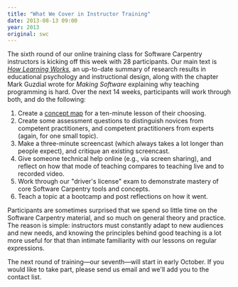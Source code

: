```yaml
---
title: "What We Cover in Instructor Training"
date: 2013-08-13 09:00
year: 2013
original: swc
---
```

<p>
  The sixth round of our
  online training class for Software Carpentry instructors
  is kicking off this week with 28 participants.
  Our main text is
  <a href="http://www.amazon.com/How-Learning-Works-Research-Based-Principles/dp/0470484101/"><cite>How Learning Works</cite></a>,
  an up-to-date summary of research results in educational psychology and instructional design,
  along with the chapter Mark Guzdial wrote for <cite>Making Software</cite>
  explaining why teaching programming is hard.
  Over the next 14 weeks,
  participants will work through both,
  and do the following:
</p>
<ol>
  <li>
    Create a <a href="http://en.wikipedia.org/wiki/Concept_map">concept map</a>
    for a ten-minute lesson of their choosing.
  </li>
  <li>
    Create some assessment questions to distinguish novices from competent practitioners,
    and competent practitioners from experts
    (again, for one small topic).
  </li>
  <li>
    Make a three-minute screencast
    (which always takes a lot longer than people expect),
    and critique an existing screencast.
  </li>
  <li>
    Give someone technical help online
    (e.g., via screen sharing),
    and reflect on how that mode of teaching compares
    to teaching live and to recorded video.
  </li>
  <li>
    Work through our "driver's license" exam
    to demonstrate mastery of core Software Carpentry tools and concepts.
  </li>
  <li>
    Teach a topic at a bootcamp
    and post reflections on how it went.
  </li>
</ol>
<p>
  Participants are sometimes surprised that we spend so little time on the Software Carpentry material,
  and so much on general theory and practice.
  The reason is simple:
  instructors must constantly adapt to new audiences and new needs,
  and knowing the principles behind good teaching is a lot more useful for that
  than intimate familiarity with our lessons on regular expressions.
</p>
<p>
  The next round of training&mdash;our seventh&mdash;will start in early October.
  If you would like to take part,
  please send us email
  and we'll add you to the contact list.
</p>

